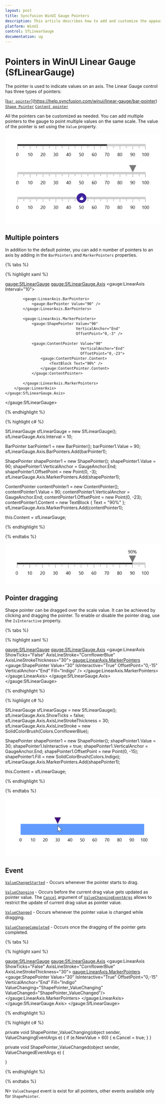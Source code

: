 ```yaml
---
layout: post
title: Syncfusion WinUI Gauge Pointers
description: This article describes how to add and customize the appearence of pointers of linear gauge control in WinUI platform
platform: WinUI
control: SfLinearGauge
documentation: ug
---
```


# Pointers in WinUI Linear Gauge (SfLinearGauge)

 The pointer is used to indicate values on an axis. The Linear Gauge control has three types of pointers:

[[`bar pointer`](https://help.syncfusion.com/cr/winui/Syncfusion.UI.Xaml.Gauges.BarPointer.html)](https://help.syncfusion.com/winui/linear-gauge/bar-pointer)
[`Shape Pointer`](https://help.syncfusion.com/winui/linear-gauge/shape-pointer)
[`Content pointer`](https://help.syncfusion.com/winui/linear-gauge/content-pointer)

All the pointers can be customized as needed. You can add multiple pointers to the gauge to point multiple values on the same scale. The value of the pointer is set using the `Value` property.

![Pointers](images/pointers/pointers.png)

## Multiple pointers

In addition to the default pointer, you can add n number of pointers to an axis by adding in the `BarPointers` and `MarkerPointers` properties.

{% tabs %}

{% highlight xaml %}

<gauge:SfLinearGauge>
    <gauge:SfLinearGauge.Axis>
        <gauge:LinearAxis Interval="10">

            <gauge:LinearAxis.BarPointers>
                <gauge:BarPointer Value="90" />
            </gauge:LinearAxis.BarPointers>

            <gauge:LinearAxis.MarkerPointers>
                <gauge:ShapePointer Value="90"
                                    VerticalAnchor="End"
                                    OffsetPoint="0,-3" />

                <gauge:ContentPointer Value="90"
                                      VerticalAnchor="End"
                                      OffsetPoint="0,-23">
                    <gauge:ContentPointer.Content>
                        <TextBlock Text="90%" />
                    </gauge:ContentPointer.Content>
                </gauge:ContentPointer>

            </gauge:LinearAxis.MarkerPointers>
        </gauge:LinearAxis>
    </gauge:SfLinearGauge.Axis>
</gauge:SfLinearGauge>

{% endhighlight %}

{% highlight c# %}

SfLinearGauge sfLinearGauge = new SfLinearGauge();
sfLinearGauge.Axis.Interval = 10;

BarPointer barPointer1 = new BarPointer();
barPointer1.Value = 90;
sfLinearGauge.Axis.BarPointers.Add(barPointer1);

ShapePointer shapePointer1 = new ShapePointer();
shapePointer1.Value = 90;
shapePointer1.VerticalAnchor = GaugeAnchor.End;
shapePointer1.OffsetPoint = new Point(0, -3);
sfLinearGauge.Axis.MarkerPointers.Add(shapePointer1);

ContentPointer contentPointer1 = new ContentPointer();
contentPointer1.Value = 90;
contentPointer1.VerticalAnchor = GaugeAnchor.End;
contentPointer1.OffsetPoint = new Point(0, -23);
contentPointer1.Content = new TextBlock { Text = "90%" };
sfLinearGauge.Axis.MarkerPointers.Add(contentPointer1);

this.Content = sfLinearGauge;

{% endhighlight %}

{% endtabs %}

![multiple pointers](images/pointers/multiple_pointer.png)

## Pointer dragging

Shape pointer can be dragged over the scale value. It can be achieved by clicking and dragging the pointer. To enable or disable the pointer drag, use the `IsInteractive` property.

{% tabs %}

{% highlight xaml %}

<gauge:SfLinearGauge>
    <gauge:SfLinearGauge.Axis>
        <gauge:LinearAxis ShowTicks="False"
                          AxisLineStroke="CornflowerBlue"
                          AxisLineStrokeThickness="30">
            <gauge:LinearAxis.MarkerPointers>
                <gauge:ShapePointer Value="30"
                                    IsInteractive="True"
                                    OffsetPoint="0,-15"
                                    VerticalAnchor="End"
                                    Fill="Indigo" />
            </gauge:LinearAxis.MarkerPointers>
        </gauge:LinearAxis>
    </gauge:SfLinearGauge.Axis>
</gauge:SfLinearGauge>

{% endhighlight %}

{% highlight c# %}

SfLinearGauge sfLinearGauge = new SfLinearGauge();
sfLinearGauge.Axis.ShowTicks = false;
sfLinearGauge.Axis.AxisLineStrokeThickness = 30;
sfLinearGauge.Axis.AxisLineStroke = new SolidColorBrush(Colors.CornflowerBlue);

ShapePointer shapePointer1 = new ShapePointer();
shapePointer1.Value = 30;
shapePointer1.IsInteractive = true;
shapePointer1.VerticalAnchor = GaugeAnchor.End;
shapePointer1.OffsetPoint = new Point(0, -15);
shapePointer1.Fill = new SolidColorBrush(Colors.Indigo);
sfLinearGauge.Axis.MarkerPointers.Add(shapePointer1);

this.Content = sfLinearGauge;

{% endhighlight %}

{% endtabs %}

![pointer dragging](images/pointers/pointer-interaction.gif)

## Event

[`ValueChangeStarted`](https://help.syncfusion.com/cr/winui/Syncfusion.UI.Xaml.Gauges.GaugePointer.html#Syncfusion_UI_Xaml_Gauges_GaugePointer_ValueChangeStarted) - Occurs whenever the pointer starts to drag.

[`ValueChanging`](https://help.syncfusion.com/cr/winui/Syncfusion.UI.Xaml.Gauges.GaugePointer.html#Syncfusion_UI_Xaml_Gauges_GaugePointer_ValueChanging) - Occurs before the current drag value gets updated as pointer value. The [`Cancel`](https://help.syncfusion.com/cr/winui/Syncfusion.UI.Xaml.Gauges.ValueChangingEventArgs.html#Syncfusion_UI_Xaml_Gauges_ValueChangingEventArgs_Cancel) argument of [`ValueChangingEventArgs`](https://help.syncfusion.com/cr/winui/Syncfusion.UI.Xaml.Gauges.ValueChangingEventArgs.html) allows to restrict the update of current drag value as pointer value.

[`ValueChanged`](https://help.syncfusion.com/cr/winui/Syncfusion.UI.Xaml.Gauges.GaugePointer.html#Syncfusion_UI_Xaml_Gauges_GaugePointer_ValueChanged) - Occurs whenever the pointer value is changed while dragging.

[`ValueChangeCompleted`](https://help.syncfusion.com/cr/winui/Syncfusion.UI.Xaml.Gauges.GaugePointer.html#Syncfusion_UI_Xaml_Gauges_GaugePointer_ValueChangeCompleted) - Occurs once the dragging of the pointer gets completed.

{% tabs %}

{% highlight xaml %}

<gauge:SfLinearGauge>
    <gauge:SfLinearGauge.Axis>
        <gauge:LinearAxis ShowTicks="False"
                          AxisLineStroke="CornflowerBlue"
                          AxisLineStrokeThickness="30">
            <gauge:LinearAxis.MarkerPointers>
                <gauge:ShapePointer Value="30"
                                    IsInteractive="True"
                                    OffsetPoint="0,-15"
                                    VerticalAnchor="End"
                                    Fill="Indigo"
                                    ValueChanging="ShapePointer_ValueChanging"
                                    ValueChanged="ShapePointer_ValueChanged"/>
            </gauge:LinearAxis.MarkerPointers>
        </gauge:LinearAxis>
    </gauge:SfLinearGauge.Axis>
</gauge:SfLinearGauge>

{% endhighlight %}

{% highlight c# %}

private void ShapePointer_ValueChanging(object sender, ValueChangingEventArgs e)
{
    if (e.NewValue > 60)
    {
        e.Cancel = true;
    }
}

private void ShapePointer_ValueChanged(object sender, ValueChangedEventArgs e)
{

}

{% endhighlight %}

{% endtabs %}

N> `ValueChanged` event is exist for all pointers, other events available only for `ShapePointer`.